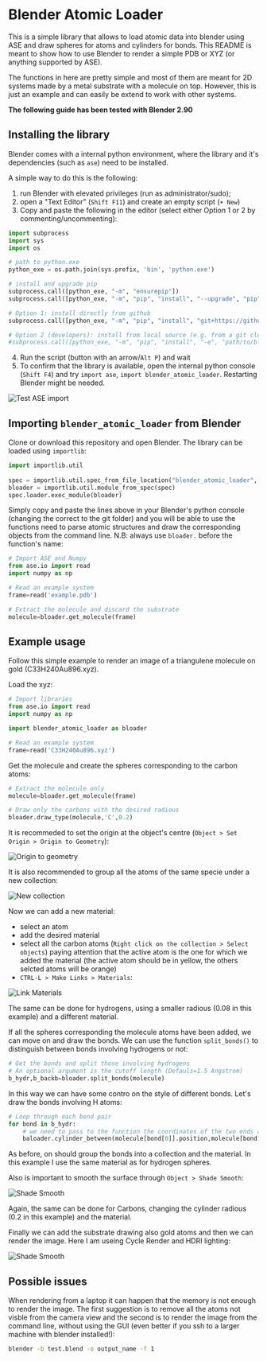 # Blender Atomic Loader

This is a simple library that allows to load atomic data into blender using ASE and draw spheres for atoms and cylinders for bonds. This README is meant to show how to use Blender to render a simple PDB or XYZ (or anything supported by ASE). 

The functions in here are pretty simple and most of them are meant for 2D systems made by a metal substrate with a molecule on top. However, this is just an example and can easily be extend to work with other systems.

**The following guide has been tested with Blender 2.90**

## Installing the library

Blender comes with a internal python environment, where the library and it's dependencies (such as `ase`) need to be installed.

A simple way to do this is the following:

1) run Blender with elevated privileges (run as administrator/sudo);
2) open a "Text Editor" (`Shift F11`) and create an empty script (`+ New`)
3) Copy and paste the following in the editor (select either Option 1 or 2 by commenting/uncommenting):
```python
import subprocess
import sys
import os

# path to python.exe
python_exe = os.path.join(sys.prefix, 'bin', 'python.exe')

# install and upgrade pip
subprocess.call([python_exe, "-m", "ensurepip"])
subprocess.call([python_exe, "-m", "pip", "install", "--upgrade", "pip"])

# Option 1: install directly from github
subprocess.call([python_exe, "-m", "pip", "install", "git+https://github.com/nanotech-empa/blender-atomic-loader.git#egg=blender-atomic-loader"])

# Option 2 (developers): install from local source (e.g. from a git clone)
#subprocess.call([python_exe, "-m", "pip", "install", "-e", "path/to/blender-atomic-loader"])
```
4) Run the script (button with an arrow/`Alt P`) and wait
5) To confirm that the library is available, open the internal python console (`Shift F4`) and try `import ase`, `import blender_atomic_loader`. Restarting Blender might be needed.

![Test ASE import](.imgs_readme/test_ase_import.png)

## Importing `blender_atomic_loader` from Blender

Clone or download this repository and open Blender. The library can be loaded using `importlib`:

```python
import importlib.util
 
spec = importlib.util.spec_from_file_location("blender_atomic_loader", "$PATH_TO_Blender_atomic_loader/blender_atomic_loader.py")
bloader = importlib.util.module_from_spec(spec)
spec.loader.exec_module(bloader)
```

Simply copy and paste the lines above in your Blender's python console (changing the correct to the git folder) and you will be able to use the functions need to parse atomic structures and draw the corresponding objects from the command line. N.B: always use `bloader.` before the function's name:


```python
# Import ASE and Numpy
from ase.io import read
import numpy as np

# Read an example system
frame=read('example.pdb')

# Extract the molecule and discard the substrate
molecule=bloader.get_molecule(frame)
```

## Example usage

Follow this simple example to render an image of a triangulene molecule on gold (C33H240Au896.xyz).

Load the xyz:

```python
# Import libraries
from ase.io import read
import numpy as np

import blender_atomic_loader as bloader

# Read an example system
frame=read('C33H240Au896.xyz')
```

Get the molecule and create the spheres corresponding to the carbon atoms:

```python
# Extract the molecule only
molecule=bloader.get_molecule(frame)

# Draw only the carbons with the desired radious
bloader.draw_type(molecule,'C',0.2)
```

It is recommeded to set the origin at the object's centre (`Object > Set Origin > Origin to Geometry`):

![Origin to geometry](.imgs_readme/origin_to_geometry.png)

It is also recommended to group all the atoms of the same specie under a new collection:

![New collection](.imgs_readme/new_collection.png)

Now we can add a new material:

* select an atom
* add the desired material
* select all the carbon atoms (`Right click on the collection > Select objects`) paying attention that the active atom is the one for which we added the material (the active atom should be in yellow, the others selcted atoms will be orange)
* `CTRL-L > Make Links > Materials`:

![Link Materials](.imgs_readme/link_materials.png)

The same can be done for hydrogens, using a smaller radious (0.08 in this example) and a different material.

If all the spheres corresponding the molecule atoms have been added, we can move on and draw the bonds. We can use the function `split_bonds()` to distinguish between bonds involving hydrogens or not:

```python
# Get the bonds and split those involving hydrogens
# An optional argument is the cutoff length (Defauls=1.5 Angstrom) 
b_hydr,b_backb=bloader.split_bonds(molecule)
```

In this way we can have some contro on the style of different bonds. Let's draw the bonds involving H atoms:

```python
# Loop through each bond pair
for bond in b_hydr:
    # we need to pass to the function the coordinates of the two ends and the radious
    baloader.cylinder_between(molecule[bond[0]].position,molecule[bond[1]].position,0.11)
```

As before, on should group the bonds into a collection and the material. In this example I use the same material as for hydrogen spheres.

Also is important to smooth the surface through `Object > Shade Smooth`:

![Shade Smooth](.imgs_readme/shade_smooth.png)

Again, the same can be done for Carbons, changing the cylinder radious (0.2 in this example) and the material.

Finally we can add the substrate drawing also gold atoms and then we can render the image. Here I am useing Cycle Render and HDRI lighting:

![Shade Smooth](.imgs_readme/result.png)

## Possible issues

When rendering from a laptop it can happen that the memory is not enough to render the image. The first suggestion is to remove all the atoms not visble from the camera view and the second is to render the image from the command line, without using the GUI (even better if you ssh to a larger machine with blender installed!):

```bash
blender -b test.blend -o output_name -f 1
```
